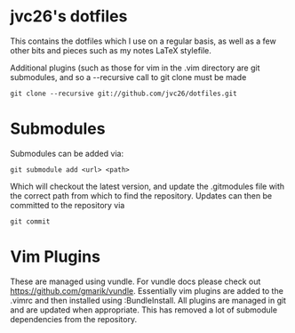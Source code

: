 jvc26's dotfiles
================
This contains the dotfiles which I use on a regular basis, as well
as a few other bits and pieces such as my notes LaTeX stylefile.

Additional plugins (such as those for vim in the .vim directory are
git submodules, and so a --recursive call to git clone must be made

    git clone --recursive git://github.com/jvc26/dotfiles.git

Submodules
==========
Submodules can be added via:

    git submodule add <url> <path>

Which will checkout the latest version, and update the .gitmodules 
file with the correct path from which to find the repository.
Updates can then be committed to the repository via

    git commit

Vim Plugins
===========
These are managed using vundle. For vundle docs please check out
https://github.com/gmarik/vundle. Essentially vim plugins are added to the
.vimrc and then installed using :BundleInstall. All plugins are managed in
git and are updated when appropriate. This has removed a lot of submodule
dependencies from the repository.
